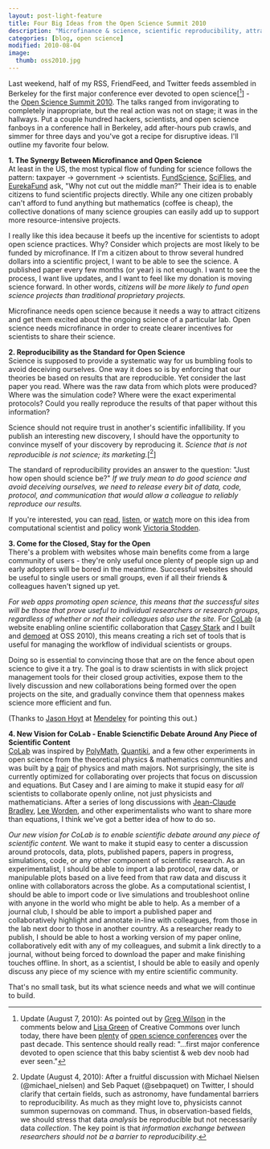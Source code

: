 ```yaml
---
layout: post-light-feature
title: Four Big Ideas from the Open Science Summit 2010
description: "Microfinance & science, scientific reproducibility, attracting scientists to open science, and an expanded view for CoLab."
categories: [blog, open science]
modified: 2010-08-04
image:
  thumb: oss2010.jpg
---
```

Last weekend, half of my RSS, FriendFeed, and Twitter feeds assembled in Berkeley for the first major conference ever devoted to open science[[^1]] - the <a href="http://opensciencesummit.com/">Open Science Summit 2010</a>.  The talks ranged from invigorating to completely inappropriate, but the real action was not on stage; it was in the hallways.  Put a couple hundred hackers, scientists, and open science fanboys in a conference hall in Berkeley, add after-hours pub crawls, and simmer for three days and you've got a recipe for disruptive ideas.  I'll outline my favorite four below.

<strong>1. The Synergy Between Microfinance and Open Science</strong><br>
At least in the US, the most typical flow of funding for science follows the pattern: taxpayer -> government -> scientists. <a href="http://apply.fundscience.org/">FundScience</a>, <a href="http://sciflies.org/">SciFlies</a>, and <a href="http://eurekafund.org/">EurekaFund</a> ask, "Why not cut out the middle man?" Their idea is to enable citizens to fund scientific projects directly. While any one citizen probably can't afford to fund anything but mathematics (coffee is cheap), the collective donations of many science groupies can easily add up to support more resource-intensive projects.

I really like this idea because it beefs up the incentive for scientists to adopt open science practices.  Why?  Consider which projects are most likely to be funded by microfinance. If I'm a citizen about to throw several hundred dollars into a scientific project, I want to be able to see the science. A published paper every few months (or year) is not enough. I want to see the process, I want live updates, and I want to feel like my donation is moving science forward. In other words, <em>citizens will be more likely to fund open science projects than traditional proprietary projects.</em>

Microfinance needs open science because it needs a way to attract citizens and get them excited about the ongoing science of a particular lab. Open science needs microfinance in order to create clearer incentives for scientists to share their science.

<strong>2. Reproducibility as the Standard for Open Science</strong><br>
Science is supposed to provide a systematic way for us bumbling fools to avoid deceiving ourselves. One way it does so is by enforcing that our theories be based on results that are reproducible. Yet consider the last paper you read. Where was the raw data from which plots were produced? Where was the simulation code? Where were the exact experimental protocols? Could you really reproduce the results of that paper without this information?

Science should not require trust in another's scientific infallibility. If you publish an interesting new discovery, I should have the opportunity to convince myself of your discovery by reproducing it. <em>Science that is not reproducible is not science; its marketing.</em>[[^2]]

The standard of reproducibility provides an answer to the question: "Just how open should science be?" <em>If we truly mean to do good science and avoid deceiving ourselves, we need to release every bit of data, code, protocol, and communication that would allow a colleague to reliably reproduce our results.</em>

If you're interested, you can <a href="http://www.ijclp.net/issue_13.html">read</a>, <a href="http://www.ischool.berkeley.edu/newsandevents/events/20100505deanslec">listen</a>, or <a href="http://cdsweb.cern.ch/record/1275549">watch</a> more on this idea from computational scientist and policy wonk <a href="http://www.stanford.edu/~vcs/">Victoria Stodden</a>.

<strong>3. Come for the Closed, Stay for the Open</strong><br>
There's a problem with websites whose main benefits come from a large community of users - they're only useful once plenty of people sign up and early adopters will be bored in the meantime. Successful websites should be useful to single users or small groups, even if all their friends &amp; colleagues haven't signed up yet.

<em>For web apps promoting open science, this means that the successful sites will be those that prove useful to individual researchers or research groups, regardless of whether or not their colleagues also use the site.</em> For <a href="http://colabscience.com/">CoLab</a> (a website enabling online scientific collaboration that <a href="http://thestarkeffect.com/">Casey Stark</a> and I built and <a href="http://fora.tv/live/open_science/open_science_summit_2010">demoed</a> at OSS 2010), this means creating a rich set of tools that is useful for managing the workflow of individual scientists or groups.

Doing so is essential to convincing those that are on the fence about open science to give it a try. The goal is to draw scientists in with slick project management tools for their closed group activities, expose them to the lively discussion and new collaborations being formed over the open projects on the site, and gradually convince them that openness makes science more efficient and fun.

(Thanks to <a href="http://twitter.com/jasonhoyt">Jason Hoyt</a> at <a href="http://mendeley.com/">Mendeley</a> for pointing this out.)

<strong>4. New Vision for CoLab - Enable Scienctific Debate Around Any Piece of Scientific Content</strong><br>
<a href="http://colabscience.com/">CoLab</a> was inspired by <a href="http://polymathprojects.org/">PolyMath</a>, <a href="http://www.quantiki.org/">Quantiki</a>, and a few other experiments in open science from the theoretical physics &amp; mathematics communities and was built by <a href="http://djstrouse.com/">a</a> <a href="http://thestarkeffect.com/">pair</a> of physics and math majors. Not surprisingly, the site is currently optimized for collaborating over projects that focus on discussion and equations. But Casey and I are aiming to make it stupid easy for <em>all</em> scientists to collaborate openly online, not just physicists and mathematicians. After a series of long discussions with <a href="http://usefulchem.blogspot.com/">Jean-Claude Bradley</a>, <a href="http://leeworden.net/lw/">Lee Worden</a>, and other experimentalists who want to share more than equations, I think we've got a better idea of how to do so.

<em>Our new vision for CoLab is to enable scientific debate around any piece of scientific content.</em> We want to make it stupid easy to center a discussion around protocols, data, plots, published papers, papers in progress, simulations, code, or any other component of scientific research. As an experimentalist, I should be able to import a lab protocol, raw data, or manipulable plots based on a live feed from that raw data and discuss it online with collaborators across the globe. As a computational scientist, I should be able to import code or live simulations and troubleshoot online with anyone in the world who might be able to help. As a member of a journal club, I should be able to import a published paper and collaboratively highlight and annotate in-line with colleagues, from those in the lab next door to those in another country. As a researcher ready to publish, I should be able to host a working version of my paper online, collaboratively edit with any of my colleagues, and submit a link directly to a journal, without being forced to download the paper and make finishing touches offline. In short, as a scientist, I should be able to easily and openly discuss any piece of my science with my entire scientific community.

That's no small task, but its what science needs and what we will continue to build.

[^1]: Update (August 7, 2010): As pointed out by <a href="http://third-bit.com/blog/">Greg Wilson</a> in the comments below and <a href="http://twitter.com/boudicca">Lisa Green</a> of Creative Commons over lunch today, there have been <a href="http://www.scienceonline2010.com/index.php/wiki">plenty</a> of <a href="http://openscience.bnl.gov/">open science conferences</a> over the past decade.  This sentence should really read: "...first major conference devoted to open science that this baby scientist & web dev noob had ever seen."
[^2]: Update (August 4, 2010): After a fruitful discussion with Michael Nielsen (@michael_nielsen) and Seb Paquet (@sebpaquet) on Twitter, I should clarify that certain fields, such as astronomy, have fundamental barriers to reproducibility.  As much as they might love to, physicists cannot summon supernovas on command.  Thus, in observation-based fields, we should stress that data <em>analysis</em> be reproducible but not necessarily data <em>collection</em>.  The key point is that <em>information exchange between researchers should not be a barrier to reproducibility</em>.